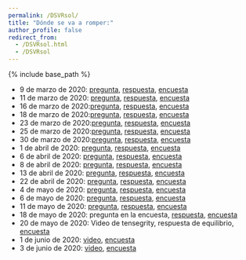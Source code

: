 ```yaml
---
permalink: /DSVRsol/
title: "Dónde se va a romper:"
author_profile: false
redirect_from: 
  - /DSVRsol.html
  - /DSVRsol
---
```


{% include base_path %}

- 9 de marzo de 2020: [pregunta](https://www.youtube.com/embed/oudR7f_KdtU?start=75&end=77&autoplay=1), [respuesta](https://www.youtube.com/embed/oudR7f_KdtU?start=75&end=81&autoplay=1), [encuesta](https://docs.google.com/forms/d/e/1FAIpQLSfzeWiyitGmLnQHI8qK53vOzAuSo-jNyptbaEbtUnMJZ3U4zg/viewform?usp=sf_link)
- 11 de marzo de 2020: [pregunta](https://www.youtube.com/embed/vu9IN8X0JOU?start=242&end=253), [respuesta](https://www.youtube.com/embed/vu9IN8X0JOU?start=242&end=258), [encuesta](https://docs.google.com/forms/d/e/1FAIpQLSeKQsqAJYLFxpbR1EVIMq4tpmZQPbezYL4GaSGK5DzTQHlRWA/viewform?usp=sf_link)
- 16 de marzo de 2020:[pregunta](https://www.youtube.com/embed/ZUh7wZa4UW4?start=0&end=24), [respuesta](https://www.youtube.com/embed/ZUh7wZa4UW4?start=0), [encuesta](https://docs.google.com/forms/d/e/1FAIpQLSfX77TkFGNFmNfmxwG2bSLDJ2lfJwEdYOIm4PjOYiNQ68g6Rg/viewform?usp=sf_link)
- 18 de marzo de 2020:[pregunta](https://www.youtube.com/embed/E3r_XGt9ZsM?start=20&end=49), [respuesta](https://www.youtube.com/embed/E3r_XGt9ZsM?start=20), [encuesta](https://docs.google.com/forms/d/e/1FAIpQLSfpniCWp4nwHrYCI2IbvXKCTh0T6h0XB1RO3ZOFLoNyVs3-rQ/viewform?usp=sf_link)
- 23 de marzo de 2020:[pregunta](https://www.youtube.com/embed/eOd-slHHbr0?start=0&end=8), [respuesta](https://www.youtube.com/embed/eOd-slHHbr0?start=0), [encuesta](https://docs.google.com/forms/d/e/1FAIpQLSfyMBHrdbBHm7d2KGqpFUWSqo8du1g4JNP5pU4wxG8VrFFnOQ/viewform?usp=sf_link)
- 25 de marzo de 2020:[pregunta](https://www.youtube.com/embed/_r8cdw3Ej4g?start=55&end=60), [respuesta](https://www.youtube.com/embed/_r8cdw3Ej4g?start=55), [encuesta](https://docs.google.com/forms/d/e/1FAIpQLSdXBqh6I59BmREbLmBBo_utrBgejkx__Z1chhBh2PQKP7ueHw/viewform?usp=sf_link)
- 30 de marzo de 2020:[pregunta](https://www.youtube.com/embed/MqzKG69NCMQ?start=57&end=62), [respuesta](https://www.youtube.com/embed/MqzKG69NCMQ?start=57), [encuesta](https://docs.google.com/forms/d/e/1FAIpQLSdC1Z0NLuXwZRJxDS6Dt44ZGAD7ip3yeOPklQeMMV0xqnE5sg/viewform?usp=sf_link)
- 1 de abril de 2020: [pregunta](https://www.youtube.com/embed/g-Hmj0kFbnQ?start=0&end=4), [respuesta](https://www.youtube.com/embed/g-Hmj0kFbnQ?start=0), [encuesta](https://docs.google.com/forms/d/e/1FAIpQLSf5AU6XSI2PJwX3Tp8wcSRNU_jZ1aLofMAU35j3qW9mmJpjzQ/viewform?usp=sf_link)
- 6 de abril de 2020: [pregunta](https://www.youtube.com/embed/knaNXcKS-qM?start=0&end=7&autoplay=1), [respuesta](https://www.youtube.com/embed/knaNXcKS-qM?start=0), [encuesta](https://docs.google.com/forms/d/e/1FAIpQLSf4drijZ6j6dNon4QkngPT03FOwgesrOafqoPGaHfZmmqtJtA/viewform?usp=sf_link)
- 8 de abril de 2020: [pregunta](https://www.youtube.com/embed/1h5eJZIoB_I?start=147&end=149&autoplay=1), [respuesta](https://www.youtube.com/embed/1h5eJZIoB_I?start=147), [encuesta](https://docs.google.com/forms/d/e/1FAIpQLSegHh95uvPnuaoO3FqKlf4crYOLRqIGOsmlEutTCnl54Vg1uQ/viewform?usp=sf_link)
- 13 de abril de 2020: [pregunta](https://www.youtube.com/embed/ASGBDmZj6o0?start=66&end=67&autoplay=1), [respuesta](https://www.youtube.com/embed/ASGBDmZj6o0?start=65), [encuesta](https://docs.google.com/forms/d/e/1FAIpQLSdKvGe3GMpvxVuu8_vethHGEFxxCRHUU5NPDCqa4pMLwtmqUg/viewform?usp=sf_link)
- 22 de abril de 2020: [pregunta](https://www.youtube.com/watch?v=BzuOOeNZyXo&start=38), [respuesta](https://www.youtube.com/watch?v=BzuOOeNZyXo&start=38), [encuesta](https://docs.google.com/forms/d/e/1FAIpQLScQUiyWU5H91mObLhl2ydFAv39uXTIJekE9f-FA8R4F-LJGsA/viewform?usp=sf_link)
- 4 de mayo de 2020: [pregunta](https://www.youtube.com/embed/VrHiK1aHWL0?start=21&end=24&autoplay=1), [respuesta](https://www.youtube.com/embed/VrHiK1aHWL0?start=21&end=24&autoplay=1), [encuesta](https://docs.google.com/forms/d/e/1FAIpQLScHYfx7I6AWScZs_WV2OeKfsbrKvBeKT-rO6hXZy_Fua9QcZQ/viewform?usp=sf_link)
- 6 de mayo de 2020: [pregunta](https://www.youtube.com/embed/uxlIdMoAwbY?start=239&end=240&autoplay=1), [respuesta](https://www.youtube.com/embed/uxlIdMoAwbY?start=239&autoplay=1), [encuesta](https://docs.google.com/forms/d/e/1FAIpQLSdXCzhcSgy_R94NM0DKvxDmlYndeeGbpbujpwtu6x4uyx4CSg/viewform?usp=sf_link)
- 11 de mayo de 2020: [pregunta](https://www.youtube.com/embed/Azf2tbSfF-Q?start=61&end=62&autoplay=1), [respuesta](https://www.youtube.com/embed/Azf2tbSfF-Q?start=61&autoplay=1), [encuesta](https://docs.google.com/forms/d/e/1FAIpQLSdBqH2WcgVFkc4k0r9SMM7PMHZx7K5UXKHFaPTAtjUnQsKySg/viewform?usp=sf_link)
- 18 de mayo de 2020: pregunta en la encuesta, [respuesta](https://www.youtube.com/embed/WDY7uD4E8p4?start=28), [encuesta](https://docs.google.com/forms/d/e/1FAIpQLSdE1u-14FaQFZfpFmZepBcxrg4cnNQZaNxeuRCk0yyBLe8efw/viewform?usp=sf_link)
- 20 de mayo de 2020: Video de tensegrity, respuesta de equilibrio, [encuesta](https://docs.google.com/forms/d/e/1FAIpQLSewsnkzJOU484bupTyUlwrSB--XmBeJZF4VuJZuViUHEkbt5A/viewform?usp=sf_link)
- 1 de junio de 2020: [video](https://www.youtube.com/embed/jRn5waE0qfk), [encuesta](https://docs.google.com/forms/d/e/1FAIpQLSdG-vZB6B2C63pxFLPpNclQP8HhKtoH8UgteMn2JuT4NSrDBA/viewform?usp=sf_link)
- 3 de junio de 2020: [video](https://www.youtube.com/embed/jZKvJY6gDfg), [encuesta](https://docs.google.com/forms/d/e/1FAIpQLSdKLcSeQF5jtP4O8yMehPn6FVRs2UAldUoNAdhCLPuepYc8FQ/viewform?usp=sf_link)
